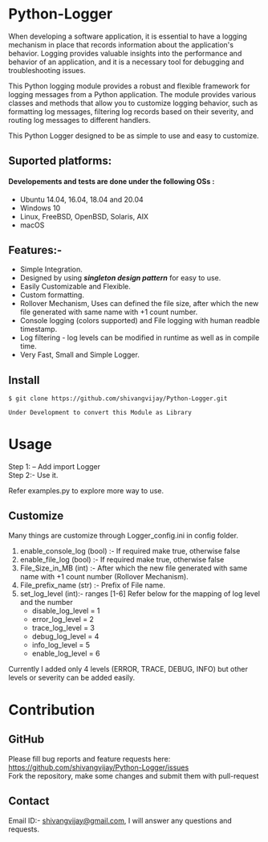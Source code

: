 # Python-Logger
When developing a software application, it is essential to have a logging mechanism in place that records information about the application's behavior. Logging provides valuable insights into the performance and behavior of an application, and it is a necessary tool for debugging and troubleshooting issues.

This Python logging module provides a robust and flexible framework for logging messages from a Python application. The module provides various classes and methods that allow you to customize logging behavior, such as formatting log messages, filtering log records based on their severity, and routing log messages to different handlers.

This Python Logger designed to be as simple to use and easy to customize.

## Suported platforms:
#### Developements and tests are done under the following OSs :
- Ubuntu 14.04, 16.04, 18.04 and 20.04
- Windows 10
- Linux, FreeBSD, OpenBSD, Solaris, AIX
- macOS 

## Features:- 
- Simple Integration.
- Designed by using ***singleton design pattern*** for easy to use.
- Easily Customizable and Flexible. 
- Custom formatting.  
- Rollover Mechanism, Uses can defined the file size, after which the new file generated with same name with +1 count number.
- Console logging (colors supported) and File logging with human readble timestamp.
- Log filtering - log levels can be modified in runtime as well as in compile time.
- Very Fast, Small and Simple Logger.


## Install

``$ git clone https://github.com/shivangvijay/Python-Logger.git `` <br />


```{warning}
Under Development to convert this Module as Library
```

# Usage

Step 1: – Add import Logger <br />
Step 2:- Use it. 

<!-- ![alt text](https://github.com/shivangv6/Logger/blob/main/images/Example.png?raw=true)

Output:- 

![alt text](https://github.com/shivangv6/Logger/blob/main/images/output_example.png?raw=true) -->

Refer examples.py to explore more way to use.

## Customize

Many things are customize through Logger_config.ini in config folder.

<!-- ![alt text](https://github.com/shivangv6/Logger/blob/main/images/config.png?raw=true) -->

1. enable_console_log (bool) :- If required make true, otherwise false
2. enable_file_log (bool) :-  If required make true, otherwise false
3. File_Size_in_MB (int) :- After which the new file generated with same name with +1 count number (Rollover Mechanism).
4. File_prefix_name (str) :- Prefix of File name.
5. set_log_level (int):- ranges [1-6] Refer below for the mapping of log level and the number
    - disable_log_level = 1
    - error_log_level = 2
    - trace_log_level = 3
    - debug_log_level = 4
    - info_log_level = 5
    - enable_log_level = 6
  
Currently I added only 4 levels (ERROR, TRACE, DEBUG, INFO) but other levels or severity can be added easily. 

# Contribution

## GitHub

Please fill bug reports and feature requests here: https://github.com/shivangvijay/Python-Logger/issues <br />
Fork the repository, make some changes and submit them with pull-request 

## Contact
Email ID:- shivangvijay@gmail.com, I will answer any questions and requests.




